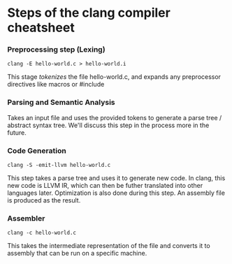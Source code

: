 # Steps of the clang compiler cheatsheet


### Preprocessing step (Lexing)

```clang -E hello-world.c > hello-world.i```

This stage *tokenizes* the file hello-world.c, and expands any preprocessor directives like macros or #include


### Parsing and Semantic Analysis

Takes an input file and uses the provided tokens to generate a parse tree / abstract syntax tree. We'll discuss this step in the process more in the future.


### Code Generation

```clang -S -emit-llvm hello-world.c```

This step takes a parse tree and uses it to generate new code. In clang, this new code is LLVM IR, which can then be futher translated into other languages later. Optimization is also done during this step. An assembly file is produced as the result.


### Assembler

```clang -c hello-world.c```

This takes the intermediate representation of the file and converts it to assembly that can be run on a specific machine.
